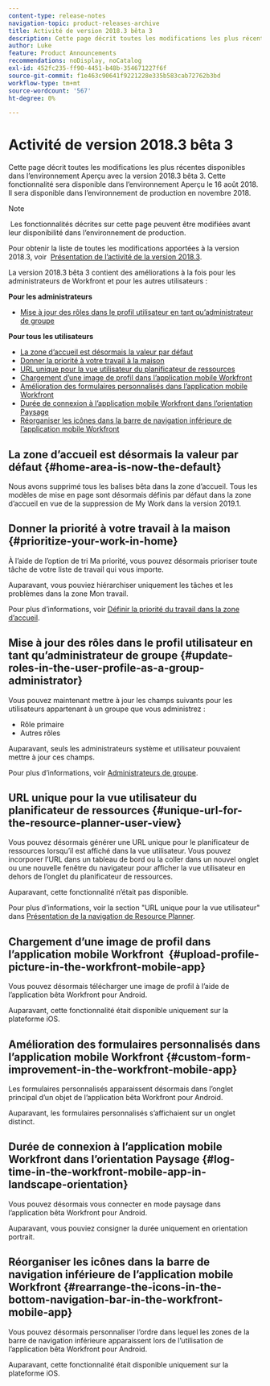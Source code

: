 ```yaml
---
content-type: release-notes
navigation-topic: product-releases-archive
title: Activité de version 2018.3 bêta 3
description: Cette page décrit toutes les modifications les plus récentes disponibles dans l’environnement Aperçu avec la version 2018.3 bêta 3. Cette fonctionnalité sera disponible dans l’environnement Aperçu le 16 août 2018. Il sera disponible dans l’environnement de production en novembre 2018.
author: Luke
feature: Product Announcements
recommendations: noDisplay, noCatalog
exl-id: 452fc235-ff90-4451-b48b-354671227f6f
source-git-commit: f1e463c90641f9221228e335b583cab72762b3bd
workflow-type: tm+mt
source-wordcount: '567'
ht-degree: 0%

---
```


# Activité de version 2018.3 bêta 3

Cette page décrit toutes les modifications les plus récentes disponibles dans l’environnement Aperçu avec la version 2018.3 bêta 3. Cette fonctionnalité sera disponible dans l’environnement Aperçu le 16 août 2018. Il sera disponible dans l’environnement de production en novembre 2018.

>[!NOTE]
>
> Les fonctionnalités décrites sur cette page peuvent être modifiées avant leur disponibilité dans l’environnement de production.

Pour obtenir la liste de toutes les modifications apportées à la version 2018.3, voir  [Présentation de l’activité de la version 2018.3](../../../../product-announcements/product-releases/quarterly-release-archive/2018.3-release-activity/2018-3-release-activity-overview.md).

La version 2018.3 bêta 3 contient des améliorations à la fois pour les administrateurs de Workfront et pour les autres utilisateurs :

**Pour les administrateurs**

* [Mise à jour des rôles dans le profil utilisateur en tant qu’administrateur de groupe](#update-roles-in-the-user-profile-as-a-group-administrator)

**Pour tous les utilisateurs**

* [La zone d’accueil est désormais la valeur par défaut](#home-area-is-now-the-default)
* [Donner la priorité à votre travail à la maison](#prioritize-your-work-in-home)
* [URL unique pour la vue utilisateur du planificateur de ressources](#unique-url-for-the-resource-planner-user-view)
* [Chargement d’une image de profil dans l’application mobile Workfront](#upload-profile-picture-in-the-workfront-mobile-app) 
* [Amélioration des formulaires personnalisés dans l’application mobile Workfront](#custom-form-improvement-in-the-workfront-mobile-app)
* [Durée de connexion à l’application mobile Workfront dans l’orientation Paysage](#log-time-in-the-workfront-mobile-app-in-landscape-orientation)
* [Réorganiser les icônes dans la barre de navigation inférieure de l’application mobile Workfront](#rearrange-the-icons-in-the-bottom-navigation-bar-in-the-workfront-mobile-app)

## La zone d’accueil est désormais la valeur par défaut {#home-area-is-now-the-default}

Nous avons supprimé tous les balises bêta dans la zone d’accueil. Tous les modèles de mise en page sont désormais définis par défaut dans la zone d’accueil en vue de la suppression de My Work dans la version 2019.1.

## Donner la priorité à votre travail à la maison {#prioritize-your-work-in-home}

À l’aide de l’option de tri Ma priorité, vous pouvez désormais prioriser toute tâche de votre liste de travail qui vous importe.

Auparavant, vous pouviez hiérarchiser uniquement les tâches et les problèmes dans la zone Mon travail.

Pour plus d’informations, voir [Définir la priorité du travail dans la zone d’accueil](../../../../workfront-basics/using-home/using-the-home-area/prioritize-work-in-home.md).

## Mise à jour des rôles dans le profil utilisateur en tant qu’administrateur de groupe {#update-roles-in-the-user-profile-as-a-group-administrator}

Vous pouvez maintenant mettre à jour les champs suivants pour les utilisateurs appartenant à un groupe que vous administrez :

* Rôle primaire
* Autres rôles

Auparavant, seuls les administrateurs système et utilisateur pouvaient mettre à jour ces champs. 

Pour plus d’informations, voir [Administrateurs de groupe](../../../../administration-and-setup/manage-groups/group-roles/group-administrators.md).

## URL unique pour la vue utilisateur du planificateur de ressources {#unique-url-for-the-resource-planner-user-view}

Vous pouvez désormais générer une URL unique pour le planificateur de ressources lorsqu’il est affiché dans la vue utilisateur. Vous pouvez incorporer l’URL dans un tableau de bord ou la coller dans un nouvel onglet ou une nouvelle fenêtre du navigateur pour afficher la vue utilisateur en dehors de l’onglet du planificateur de ressources.

Auparavant, cette fonctionnalité n’était pas disponible.

Pour plus d’informations, voir la section &quot;URL unique pour la vue utilisateur&quot; dans [Présentation de la navigation de Resource Planner](../../../../resource-mgmt/resource-planning/resource-planner-navigation.md).

## Chargement d’une image de profil dans l’application mobile Workfront  {#upload-profile-picture-in-the-workfront-mobile-app}

Vous pouvez désormais télécharger une image de profil à l’aide de l’application bêta Workfront pour Android.

Auparavant, cette fonctionnalité était disponible uniquement sur la plateforme iOS. 

<!--
<p data-mc-conditions="QuicksilverOrClassic.Draft mode">For more information, see .</p>
-->

## Amélioration des formulaires personnalisés dans l’application mobile Workfront {#custom-form-improvement-in-the-workfront-mobile-app}

Les formulaires personnalisés apparaissent désormais dans l’onglet principal d’un objet de l’application bêta Workfront pour Android.

Auparavant, les formulaires personnalisés s’affichaient sur un onglet distinct.

<!--
<p data-mc-conditions="QuicksilverOrClassic.Draft mode">For more information, see the "Editing Custom Forms" section in .</p>
-->

## Durée de connexion à l’application mobile Workfront dans l’orientation Paysage {#log-time-in-the-workfront-mobile-app-in-landscape-orientation}

Vous pouvez désormais vous connecter en mode paysage dans l’application bêta Workfront pour Android.

Auparavant, vous pouviez consigner la durée uniquement en orientation portrait.

<!--
<p data-mc-conditions="QuicksilverOrClassic.Draft mode">For more information, see </p>
-->

## Réorganiser les icônes dans la barre de navigation inférieure de l’application mobile Workfront {#rearrange-the-icons-in-the-bottom-navigation-bar-in-the-workfront-mobile-app}

Vous pouvez désormais personnaliser l’ordre dans lequel les zones de la barre de navigation inférieure apparaissent lors de l’utilisation de l’application bêta Workfront pour Android.

Auparavant, cette fonctionnalité était disponible uniquement sur la plateforme iOS.

<!--
<p data-mc-conditions="QuicksilverOrClassic.Draft mode">For more information, see .</p>
-->
